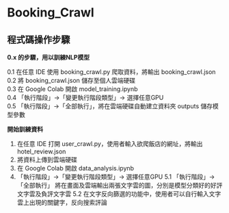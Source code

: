# Booking_Crawl
## 程式碼操作步驟
**0.x 的步驟，用以訓練NLP模型**  

0.1 在任意 IDE 使用 booking_crawl.py 爬取資料，將輸出 booking_crawl.json  
0.2 將 booking_crawl.json 儲存至個人雲端硬碟  
0.3 在 Google Colab 開啟 model_training.ipynb  
0.4 「執行階段」->「變更執行階段類型」-> 選擇任意GPU  
0.5 「執行階段」->「全部執行」，將在雲端硬碟自動建立資料夾 outputs 儲存模型參數

**開始訓練資料**
1. 在任意 IDE 打開 user_crawl.py，使用者輸入欲爬飯店的網址，將輸出 hotel_review.json
2. 將資料上傳到雲端硬碟
3. 在 Google Colab 開啟 data_analysis.ipynb
4. 「執行階段」->「變更執行階段類型」-> 選擇任意GPU
5.1 「執行階段」->「全部執行」
	將在畫面及雲端輸出兩張文字雲的圖，分別是模型分類好的好評文字雲及負評文字雲
5.2 在文字反向篩選的功能中，使用者可以自行輸入文字雲上出現的關鍵字，反向搜索評論
